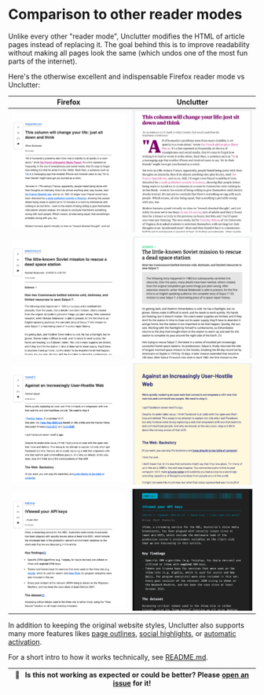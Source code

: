 # Comparison to other reader modes

Unlike every other "reader mode", Unclutter modifies the HTML of article pages instead of replacing it. The goal behind this is to improve readability without making all pages look the same (which undos one of the most fun parts of the internet).

Here's the otherwise excellent and indispensable Firefox reader mode vs Unclutter:

| Firefox                                          | Unclutter                                          |
| ------------------------------------------------ | -------------------------------------------------- |
| ![](./media/comparison/firefox/1.png) | ![](./media/comparison/unclutter/1.png) |
| ![](./media/comparison/firefox/2.png) | ![](./media/comparison/unclutter/2.png) |
| ![](./media/comparison/firefox/3.png) | ![](./media/comparison/unclutter/3.png) |
| ![](./media/comparison/firefox/4.png) | ![](./media/comparison/unclutter/4.png) |

In addition to keeping the original website styles, Unclutter also supports many more features likes [page outlines](https://github.com/lindylearn/unclutter/blob/main/docs/outline.md), [social highlights](https://github.com/lindylearn/unclutter/blob/main/docs/social-highlights.md), or [automatic activation](https://github.com/lindylearn/unclutter/blob/main/docs/article-detection.md).

For a short intro to how it works technically, see [README.md](https://github.com/lindylearn/unclutter#how-this-works).

| 🐛     **Is this not working as expected or could be better? Please [open an issue](https://github.com/lindylearn/unclutter/issues/new) for it!** |
| ------------------------------------------------------------------------------------------------------------------------------------------------- |
